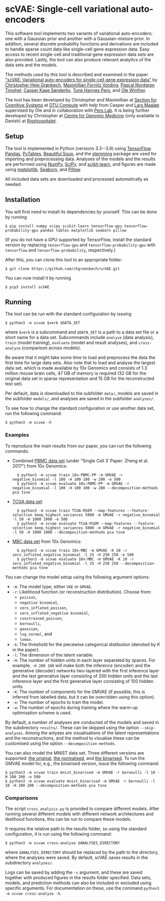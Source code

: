 # scVAE: Single-cell variational auto-encoders #

This software tool implements two variants of variational auto-encoders: one with a Gaussian prior and another with a Gaussian-mixture prior. In addition, several discrete probability functions and derivations are included to handle sparse count data like single-cell gene expression data. Easy access to recent single-cell and traditional gene expression data sets are also provided. Lastly, the tool can also produce relevant analytics of the data sets and the models.

The methods used by this tool is described and examined in the paper ["scVAE: Variational auto-encoders for single-cell gene expression data"][scVAE-paper] by [Christopher Heje Grønbech][Chris], [Maximillian Fornitz Vording][Max], [Pascal Nordgren Timshel][Pascal], [Casper Kaae Sønderby][Casper], [Tune Hannes Pers][Tune], and [Ole Winther][Ole].

The tool has been developed by Christopher and Maximillian at [Section for Cognitive Systems][CogSys] at [DTU Compute][] with help from Casper and [Lars Maaløe][Lars] supervised by Ole and in collaboration with [Pers Lab][]. It is being further developed by Christopher at [Centre for Genomic Medicine][GM] (only available in Danish) at [Rigshospitalet][RH].

[scVAE-paper]: https://www.biorxiv.org/content/10.1101/318295v2
[Chris]: https://github.com/chgroenbech
[Max]: https://github.com/maximillian91
[Pascal]: https://github.com/pascaltimshel
[Casper]: https://casperkaae.github.io
[Tune]: http://cbmr.ku.dk/research/section-for-metabolic-genetics/pers-group/
[Ole]: http://cogsys.imm.dtu.dk/staff/winther/

[Lars]: http://github.com/larsmaaloee

[CogSys]: https://github.com/DTUComputeCognitiveSystems
[DTU Compute]: http://compute.dtu.dk
[Pers Lab]: https://github.com/perslab
[GM]: https://www.rigshospitalet.dk/afdelinger-og-klinikker/diagnostisk/genomisk-medicin/Sider/default.aspx
[RH]: https://www.rigshospitalet.dk/english/Pages/default.aspx

## Setup ##

The tool is implemented in Python (versions 3.3--3.6) using [TensorFlow][]. [Pandas][], [PyTables][], [Beautiful Soup][], and the [stemming][] package are used for importing and preprocessing data. Analyses of the models and the results are performed using [NumPy][], [SciPy][], and [scikit-learn][], and figures are made using [matplotlib][], [Seaborn][], and [Pillow][].

[TensorFlow]: https://www.tensorflow.org
[Pandas]: http://pandas.pydata.org
[PyTables]: http://www.pytables.org
[Beautiful Soup]: https://www.crummy.com/software/BeautifulSoup/
[stemming]: https://bitbucket.org/mchaput/stemming
[NumPy]: http://www.numpy.org
[SciPy]: https://www.scipy.org
[scikit-learn]: http://scikit-learn.org
[matplotlib]: http://matplotlib.org
[Seaborn]: http://seaborn.pydata.org
[Pillow]: http://python-pillow.org

All included data sets are downloaded and processed automatically as needed.

## Installation ##

You will first need to install its dependencies by yourself. This can be done by running

	$ pip install numpy scipy scikit-learn tensorflow-gpu tensorflow-probability-gpu pandas tables matplotlib seaborn pillow

(If you do not have a GPU supported by TensorFlow, install the standard version by replacing `tensorflow-gpu` and `tensorflow-probability-gpu` with `tensorflow` and `tensorflow-probability`, respectively.)

After this, you can clone this tool to an appropriate folder:

	$ git clone https://github.com/chgroenbech/scVAE.git

You can now install it by running

	$ pip3 install scVAE

## Running ##

The tool can be run with the standard configuration by issuing

	$ python3 -m scvae $verb $DATA_SET

where `$verb` is a subcommand and `$DATA_SET` is a path to a data set file or a short name for a data set. Subcommands include `analyse` (data analysis), `train` (model training), `evaluate` (model and result analyses), and `cross-analyse` (comparison across models).

Be aware that it might take some time to load and preprocess the data the first time for large data sets. Also note that to load and analyse the largest data set, which is made available by 10x Genomics and consists of 1.3 million mouse brain cells, 47 GB of memory is required (32 GB for the original data set in sparse representation and 15 GB for the reconstructed test set).

Per default, data is downloaded to the subfolder `data/`, models are saved in the subfolder `models/`, and analyses are saved in the subfolder `analyses/`.

To see how to change the standard configuration or use another data set, run the following command:

	$ python3 -m scvae -h

### Examples ###

To reproduce the main results from our paper, you can run the following commands:

* Combined [PBMC data set][PBMC] (under "Single Cell 3′ Paper: Zheng et al. 2017") from 10x Genomics:

		$ python3 -m scvae train 10x-PBMC-PP -m GMVAE -r negative_binomial -l 100 -H 100 100 -w 200 -e 500
		$ python3 -m scvae evaluate 10x-PBMC-PP -m GMVAE -r negative_binomial -l 100 -H 100 100 -w 200 --decomposition-methods pca tsne

* [TCGA data set][TCGA]:

		$ python3 -m scvae train TCGA-RSEM --map-features --feature-selection keep_highest_variances 5000 -m GMVAE -r negative_binomial -l 50 -H 1000 1000 -e 500
		$ python3 -m scvae evaluate TCGA-RSEM --map-features --feature-selection keep_highest_variances 5000 -m GMVAE -r negative_binomial -l 50 -H 1000 1000 --decomposition-methods pca tsne

* [MBC data set][MBC] from 10x Genomics:

		$ python3 -m scvae train 10x-MBC -m GMVAE -K 10 -r zero_inflated_negative_binomial -l 25 -H 250 250 -e 500
		$ python3 -m scvae evaluate 10x-MBC -m GMVAE -K 10 -r zero_inflated_negative_binomial -l 25 -H 250 250 --decomposition-methods pca tsne

[PBMC]: https://support.10xgenomics.com/single-cell-gene-expression/datasets/
[TCGA]: https://xenabrowser.net/datapages/?dataset=tcga_gene_expected_count&host=https://toil.xenahubs.net
[MBC]: https://support.10xgenomics.com/single-cell-gene-expression/datasets/1.3.0/1M_neurons

You can change the model setup using the following argument options:

* `-m`: The model type, either `VAE` or `GMVAE`.
* `-r`: Likelihood function (or reconstruction distribution). Choose from:
	* `poisson`,
	* `negative binomial`,
	* `zero_inflated_poisson`,
	* `zero_inflated_negative binomial`,
	* `constrained_poisson`,
	* `bernoulli`,
	* `gaussian`,
	* `log_normal`, and
	* `lomax`.
* `-k`: The threshold for the piecewise categorical distibution (denoted by *K* in the paper).
* `-l`: The dimension of the latent variable.
* `-H`: The number of hidden units in each layer separated by spaces. For example, `-H 200 100` will make both the inference (encoder) and the generative (decoder) networks two-layered with the first inference layer and the last generative layer consisting of 200 hidden units and the last inference layer and the first generative layer consisting of 100 hidden units.
* `-K`: The number of components for the GMVAE (if possible, this is inferred from labelled data, but it can be overridden using this option).
* `-e`: The number of epochs to train the model.
* `-w`: The number of epochs during training where the warm-up optimisation scheme is used.

By default, a number of analyses are conducted of the models and saved in the subdirectory `results/`. These can be skipped using the option `--skip-analyses`. Among the anlyses are visualisations of the latent representations and the reconstructions, and the method to visualise these can be customised using the option `--decomposition-methods`.

You can also model the MNIST data set. Three different versions are supported: [the original][MNIST-original], [the normalised][MNIST-normalised], and [the binarised][MNIST-binarised]. To run the GMVAE model for, e.g., the binarised version, issue the following command:

	$ python3 -m scvae train mnist_binarised -m GMVAE -r bernoulli -l 10 -H 200 200 -e 500
	$ python3 -m scvae evaluate mnist_binarised -m GMVAE -r bernoulli -l 10 -H 200 200 --decomposition-methods pca tsne

[MNIST-original]: http://yann.lecun.com/exdb/mnist/
[MNIST-normalised]: http://deeplearning.net/data/mnist/
[MNIST-binarised]: http://www.cs.toronto.edu/~larocheh/publications/icml-2008-discriminative-rbm.pdf

### Comparisons ###

The script `cross_analysis.py` is provided to compare different models. After running several different models with different network architectures and likelihood functions, this can be run to compare these models.

It requires the relative path to the results folder, so using the standard configuration, it is run using the following command:

	$ python3 -m scvae cross-analyse $ANALYSES_DIRECTORY

where  `$ANALYSES_DIRECTORY` should be replaced by the path to the directory, where the analyses were saved. By default, scVAE saves results in the subdirectory `analyses/`.

Logs can be saved by adding the `-s` argument, and these are saved together with produced figures in the results folder specified. Data sets, models, and prediction methods can also be included or excluded using specific arguments. For documentation on these, use the command `python3 -m scvae cross-analyse -h`.
